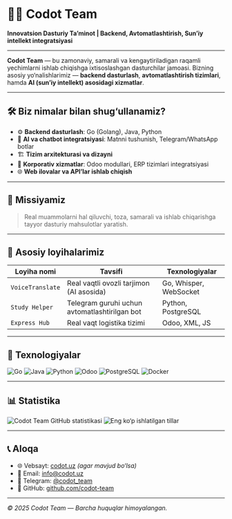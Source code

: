 # 👨‍💻 Codot Team

**Innovatsion Dasturiy Ta’minot | Backend, Avtomatlashtirish, Sun’iy intellekt integratsiyasi**

---

**Codot Team** — bu zamonaviy, samarali va kengaytiriladigan raqamli yechimlarni ishlab chiqishga ixtisoslashgan dasturchilar jamoasi. Bizning asosiy yo‘nalishlarimiz — **backend dasturlash**, **avtomatlashtirish tizimlari**, hamda **AI (sun’iy intellekt) asosidagi xizmatlar**.

---

## 🛠 Biz nimalar bilan shug‘ullanamiz?

- ⚙️ **Backend dasturlash**: Go (Golang), Java, Python
- 🧠 **AI va chatbot integratsiyasi**: Matnni tushunish, Telegram/WhatsApp botlar
- 🏗 **Tizim arxitekturasi va dizayni**
- 💼 **Korporativ xizmatlar**: Odoo modullari, ERP tizimlari integratsiyasi
- 🌐 **Web ilovalar va API’lar ishlab chiqish**

---

## 🎯 Missiyamiz

> Real muammolarni hal qiluvchi, toza, samarali va ishlab chiqarishga tayyor dasturiy mahsulotlar yaratish.

---

## 🚀 Asosiy loyihalarimiz

| Loyiha nomi        | Tavsifi                                        | Texnologiyalar             |
|--------------------|------------------------------------------------|-----------------------------|
| `VoiceTranslate`   | Real vaqtli ovozli tarjimon (AI asosida)       | Go, Whisper, WebSocket      |
| `Study Helper`         | Telegram guruhi uchun avtomatlashtirilgan bot  | Python, PostgreSQL          |
| `Express Hub`        | Real vaqt logistika tizimi               | Odoo, XML, JS               |

---

## 🧰 Texnologiyalar

![Go](https://img.shields.io/badge/Go-00ADD8?style=for-the-badge&logo=go&logoColor=white)
![Java](https://img.shields.io/badge/Java-ED8B00?style=for-the-badge&logo=java&logoColor=white)
![Python](https://img.shields.io/badge/Python-3776AB?style=for-the-badge&logo=python&logoColor=white)
![Odoo](https://img.shields.io/badge/Odoo-714B67?style=for-the-badge&logo=odoo&logoColor=white)
![PostgreSQL](https://img.shields.io/badge/PostgreSQL-316192?style=for-the-badge&logo=postgresql&logoColor=white)
![Docker](https://img.shields.io/badge/Docker-2496ED?style=for-the-badge&logo=docker&logoColor=white)

---

## 📊 Statistika

![Codot Team GitHub statistikasi](https://github-readme-stats.vercel.app/api?username=codot-team&show_icons=true&theme=default)
![Eng ko‘p ishlatilgan tillar](https://github-readme-stats.vercel.app/api/top-langs/?username=codot-team&layout=compact)

---

## 📞 Aloqa

- 🌐 Vebsayt: [codot.uz](https://codot.uz) *(agar mavjud bo‘lsa)*
- 📧 Email: info@codot.uz
- 📱 Telegram: [@codot_team](https://t.me/nimadir_321)
- 🐙 GitHub: [github.com/codot-team](https://github.com/codot-team)

---

_© 2025 Codot Team — Barcha huquqlar himoyalangan._

